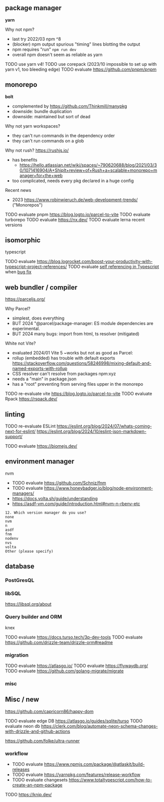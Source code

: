 

## package manager

**yarn**

Why not npm?
* last try 2022/03 npm ^8
* (blocker) npm output spurious "timing" lines blotting the output
* npm requires "run" `npm run dev`
* overall npm doesn't seem as reliable as yarn

TODO use yarn v4!
TODO use corepack (2023/10 impossible to set up with yarn v1, too bleeding edge)
TODO evaluate https://github.com/pnpm/pnpm

## monorepo

**bolt**
* complemented by https://github.com/Thinkmill/manypkg
* downside: bundle duplication
* downside: maintained but sort of dead

Why not yarn workspaces?
* they can't run commands in the dependency order
* they can't run commands on a glob

Why not rush? https://rushjs.io/
* has benefits
  * https://hello.atlassian.net/wiki/spaces/~790620688/blog/2021/03/30/1071416904/A+ShipIt+review+of+Rush+a+scalable+monorepo+manager+for+the+web
* too complicated, needs every pkg declared in a huge config

Recent news
* 2023 https://www.robinwieruch.de/web-development-trends/ ("Monorepos")

TODO evaluate pnpm https://blog.logto.io/parcel-to-vite
TODO evaluate turborepo
TODO evaluate https://nx.dev/
TODO evaluate lerna recent versions


## isomorphic
typescript

TODO evaluate https://blog.logrocket.com/boost-your-productivity-with-typescript-project-references/
TODO evaluate [self referencing in Typescript](https://www.typescriptlang.org/docs/handbook/esm-node.html) when [bug fix](https://github.com/microsoft/TypeScript/issues/46762)




## web bundler / compiler
https://parceljs.org/

Why Parcel?
* simplest, does everything
* BUT 2024 "@parcel/package-manager: ES module dependencies are experimental.
* BUT 2024 many bugs: import from html, ts resolver (mitigated)


White not Vite?
* evaluated 2024/01 Vite 5 ~works but not as good as Parcel:
* rollup (embedded) has trouble with default exports https://stackoverflow.com/questions/58246998/mixing-default-and-named-exports-with-rollup
* CSS resolver can't resolve from packages npm:xyz
* needs a "main" in package.json
* has a "root" preventing from serving files upper in the monorepo

TODO re-evaluate vite https://blog.logto.io/parcel-to-vite
TODO evaluate Rpack https://rspack.dev/


## linting

TODO re-evaluate ESLint https://eslint.org/blog/2024/07/whats-coming-next-for-eslint/
     https://eslint.org/blog/2024/10/eslint-json-markdown-support/

TODO evaluate https://biomejs.dev/

## environment manager

nvm

* TODO evaluate https://github.com/Schniz/fnm
* TODO evaluate https://www.honeybadger.io/blog/node-environment-managers/
* https://docs.volta.sh/guide/understanding
* https://asdf-vm.com/guide/introduction.html#nvm-n-rbenv-etc
```
12. Which version manager do you use? 
none
nvm
n
asdf
fnm
nodenv
nvs
volta
Other (please specify)
```


## database

### PostGresQL
### libSQL
https://libsql.org/about

### Query builder and ORM
knex

TODO evaluate https://docs.turso.tech/3p-dev-tools
TODO evaluate https://github.com/drizzle-team/drizzle-orm#readme

### migration

TODO evaluate https://atlasgo.io/
TODO evaluate https://flywaydb.org/
TODO evaluate https://github.com/golang-migrate/migrate

### misc


## Misc / new

https://github.com/capricorn86/happy-dom

TODO evaluate edge DB https://atlasgo.io/guides/sqlite/turso
TODO evaluate neon db https://clerk.com/blog/automate-neon-schema-changes-with-drizzle-and-github-actions

https://github.com/folke/ultra-runner

### workflow
- TODO evaluate https://www.npmjs.com/package/@atlaskit/build-releases
- TODO evaluate https://yarnpkg.com/features/release-workflow
- TODO evaluate changesets
  https://www.totaltypescript.com/how-to-create-an-npm-package


TODO https://knip.dev/
